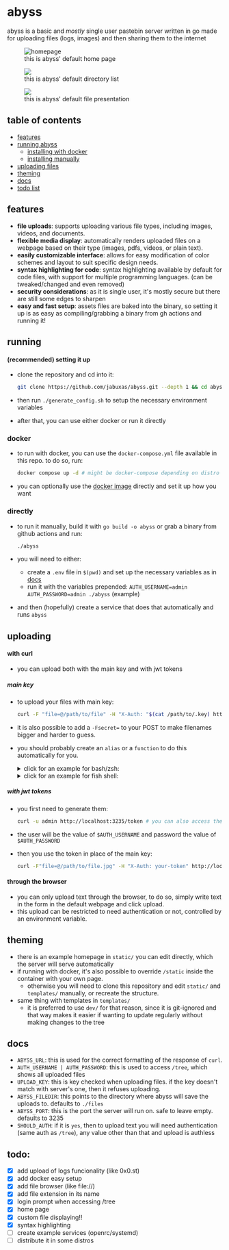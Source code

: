 # abyss

abyss is a basic and _mostly_ single user pastebin server written in go made for uploading files (logs, images) and then sharing them to the internet

<figure>
 <img src="https://github.com/user-attachments/assets/eae42368-d8b5-4c42-ac8a-0e1486fcd0d4" alt="homepage"/>
 <figcaption>this is abyss' default home page<figcaption/>
</figure>

<figure>
  <img src="https://github.com/user-attachments/assets/32ce9b3a-8c0f-4bb5-bdcf-3a602e0c81e6"/>
  <figcaption>this is abyss' default directory list<figcaption/>
</figure>

<figure>
<img src="https://github.com/user-attachments/assets/e842e481-13ee-464b-be43-5ba0f4bb43ec"/>
  <figcaption>this is abyss' default file presentation<figcaption/>
</figure>

## table of contents

- [features](#features)
- [running abyss](#running)
  - [installing with docker](#docker)
  - [installing manually](#directly)
- [uploading files](#uploading)
- [theming](#theming)
- [docs](#docs)
- [todo list](#todo)

## features

- **file uploads**: supports uploading various file types, including images, videos, and documents.
- **flexible media display**: automatically renders uploaded files on a webpage based on their type (images, pdfs, videos, or plain text).
- **easily customizable interface**: allows for easy modification of color schemes and layout to suit specific design needs.
- **syntax highlighting for code**: syntax highlighting available by default for code files, with support for multiple programming languages. (can be tweaked/changed and even removed)
- **security considerations**: as it is single user, it's mostly secure but there are still some edges to sharpen
- **easy and fast setup**: assets files are baked into the binary, so setting it up is as easy as compiling/grabbing a binary from gh actions and running it!

## running

#### (recommended) setting it up

- clone the repository and cd into it:

  ```bash
  git clone https://github.com/jabuxas/abyss.git --depth 1 && cd abyss
  ```

- then run `./generate_config.sh` to setup the necessary environment variables
- after that, you can use either docker or run it directly

### docker

- to run with docker, you can use the `docker-compose.yml` file available in this repo. to do so, run:

  ```bash
  docker compose up -d # might be docker-compose depending on distro
  ```

- you can optionally use the [docker image](https://git.jabuxas.com/jabuxas/-/packages/container/abyss/latest) directly and set it up how you want

### directly

- to run it manually, build it with `go build -o abyss` or grab a binary from github actions and run:

  ```bash
  ./abyss
  ```

- you will need to either:
  - create a `.env` file in `$(pwd)` and set up the necessary variables as in [docs](#docs)
  - run it with the variables prepended: `AUTH_USERNAME=admin AUTH_PASSWORD=admin ./abyss` (example)
- and then (hopefully) create a service that does that automatically and runs `abyss`

## uploading

#### with curl

- you can upload both with the main key and with jwt tokens

##### main key

- to upload your files with main key:

  ```bash
  curl -F "file=@/path/to/file" -H "X-Auth: "$(cat /path/to/.key) http://localhost:3235/
  ```

- it is also possible to add a `-Fsecret=` to your POST to make filenames bigger and harder to guess.

- you should probably create an `alias` or a `function` to do this automatically for you.
  <details>
  <summary>click for an example for bash/zsh:</summary>

  ```bash
  pst() {
    local file

    if [[ -p /dev/stdin ]]; then
      file=$(mktemp)
      cat > "$file"
    elif [[ -n $1 ]]; then
      file="$1"
    else
      echo "Usage: pst [file]"
      return 1
    fi

    curl -F "file=@$file" -H "X-Auth: $(cat ~/.key)" http://localhost:3235/

    if [[ -p /dev/stdin ]]; then
      rm "$file"
    fi
  }
  ```

  </details>

  <details>
  <summary>click for an example for fish shell:</summary>

  ```bash
  function pst
      set -l file

      if command test -p /dev/stdin
          set file "/tmp/tmp.txt"
          cat > $file
      else if test -n "$argv[1]"
          set file "$argv[1]"
      end

      curl -F "file=@$file" -H "X-Auth: $(cat ~/.key)" http://localhost:3235/

      if command test -p /dev/stdin
          rm "$file"
      end
  end
  ```

  </details>

##### with jwt tokens

- you first need to generate them:

  ```bash
  curl -u admin http://localhost:3235/token # you can also access the url in the browser directly
  ```

- the user will be the value of `$AUTH_USERNAME` and password the value of `$AUTH_PASSWORD`

- then you use the token in place of the main key:

  ```bash
  curl -F"file=@/path/to/file.jpg" -H "X-Auth: your-token" http://localhost:3235/
  ```

#### through the browser

- you can only upload text through the browser, to do so, simply write text in the form in the default webpage and click upload.
- this upload can be restricted to need authentication or not, controlled by an environment variable.

## theming

- there is an example homepage in `static/` you can edit directly, which the server will serve automatically
- if running with docker, it's also possible to override `/static` inside the container with your own page.
  - otherwise you will need to clone this repository and edit `static/` and `templates/` manually, or recreate the structure.
- same thing with templates in `templates/`
  - it is preferred to use `dev/` for that reason, since it is git-ignored and that way makes it easier if wanting to update regularly without making changes to the tree

## docs

- `ABYSS_URL`: this is used for the correct formatting of the response of `curl`.
- `AUTH_USERNAME | AUTH_PASSWORD`: this is used to access `/tree`, which shows all uploaded files
- `UPLOAD_KEY`: this is key checked when uploading files. if the key doesn't match with server's one, then it refuses uploading.
- `ABYSS_FILEDIR`: this points to the directory where abyss will save the uploads to. defaults to `./files`
- `ABYSS_PORT`: this is the port the server will run on. safe to leave empty. defaults to 3235
- `SHOULD_AUTH`: if it is `yes`, then to upload text you will need authentication (same auth as `/tree`), any value other than that and upload is authless

## todo:

- [x] add upload of logs funcionality (like 0x0.st)
- [x] add docker easy setup
- [x] add file browser (like file://)
- [x] add file extension in its name
- [x] login prompt when accessing /tree
- [x] home page
- [x] custom file displaying!!
- [x] syntax highlighting
- [ ] create example services (openrc/systemd)
- [ ] distribute it in some distros
